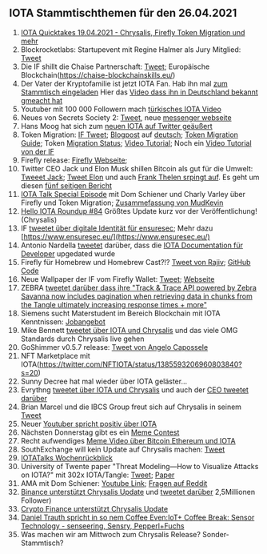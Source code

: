 ## IOTA Stammtischthemen für den 26.04.2021

1. [IOTA Quicktakes 19.04.2021 - Chrysalis, Firefly Token Migration und mehr](https://www.youtube.com/watch?v=ZbxmAM4la9k)
2. Blockrocketlabs: Startupevent mit Regine Halmer als Jury Mitglied: [Tweet](https://twitter.com/blockrocketlabs/status/1384464510832898049?s=20)
3. Die IF shillt die Chaise Partnerschaft: [Tweet](https://twitter.com/iota/status/1384462726685097994?s=19); Europäische Blockchain(https://chaise-blockchainskills.eu/)
4. Der Vater der Kryptofamilie ist jetzt IOTA Fan. Hab ihn mal [zum Stammtisch eingeladen](https://twitter.com/Vrom14286662/status/1384494120056639488?s=20) Hier das [Video dass ihn in Deutschland bekannt gmeacht hat](https://www.arte.tv/de/videos/079474-037-A/re-die-bitcoin-millionaere/)
5. Youtuber mit 100 000 Followern mach [türkisches IOTA Video](https://www.youtube.com/watch?v=qb_1Ke1IwBI)
6. Neues von Secrets Society 2: [Tweet](https://twitter.com/kuhlmannmarkus/status/1384497656077107204?s=20), neue [messenger webseite](https://secrets-society2-com.ipns.dweb.link/)
7. Hans Moog hat sich zum [neuen IOTA auf Twitter geäußert](https://threadreaderapp.com/thread/1384468145394667522.html)
8. Token Migration: [IF Tweet](https://twitter.com/iota/status/1384918568572174340?s=20); [Blogpost](https://blog.iota.org/the-chrysalis-token-migration-starts-now/) auf [deutsch](https://iota-einsteiger-guide.de/iota-token-migration-start.html); [Token Migration Guide](https://blog.iota.org/firefly-token-migration/); Token [Migration Status](https://chrysalis.iota.org/status); [Video Tutorial](https://www.youtube.com/watch?v=NOzOpwZEbmw); Noch ein [Video Tutorial von der IF](https://www.youtube.com/watch?v=SzJB-ePARq8)
9. Firefly release: [Firefly Webseite](https://firefly.iota.org/); 
10. Twitter CEO Jack und Elon Musk shillen Bitcoin als gut für die Umwelt: [Tweeet Jack](https://twitter.com/jack/status/1384903902907314176?s=20); [Tweet Elon](https://twitter.com/elonmusk/status/1385107878055317509?s=20) und auch [Frank Thelen srpingt auf](https://twitter.com/frank_thelen/status/1385114785495326720?s=20). Es geht um diesen [fünf seitigen Bericht](https://assets.ctfassets.net/2d5q1td6cyxq/5mRjc9X5LTXFFihIlTt7QK/e7bcba47217b60423a01a357e036105e/BCEI_White_Paper.pdf)
11. [IOTA Talk Special Episode](https://www.youtube.com/watch?v=kpU2yqJ-kN0) mit Dom Schiener und Charly Varley über Firefly und Token Migration; [Zusammefassung von MudKevin](https://twitter.com/MudKevin/status/1385293950949285890?s=20)
12. [Hello IOTA Roundup #84](https://www.youtube.com/watch?v=SEbtzs6_3_4) Größtes Update kurz vor der Veröffentlichung! (Chrysalis)
13. IF [tweetet über digitale Identität für ensuresec](https://twitter.com/iota/status/1385535163187310595?s=19); Mehr dazu [https://www.ensuresec.eu/](https://www.ensuresec.eu/)
14. Antonio Nardella [tweetet](https://twitter.com/antonionardella/status/1385288989679267841?s=19) darüber, dass die [IOTA Documentation für Developer](https://docs.iota.org/) upgedated wurde
15. Firefly für Homebrew und Homebrew Cast?!? [Tweet von Rajiv](https://twitter.com/RajivShah01/status/1385248354184073218); [GitHub Code](https://github.com/Homebrew/homebrew-cask/pull/104435)
16. Neue Wallpaper der IF vom Firefly Wallet: [Tweet](https://twitter.com/iota/status/1385595296495947779?s=20); [Webseite](https://chrysalis.iota.org/)
17. ZEBRA [tweetet darüber dass ihre "Track & Trace API powered by Zebra Savanna  now includes pagination when retrieving data in chunks from the Tangle ultimately increasing response times + more"](https://twitter.com/ZebraDevs/status/1385685913905344512?s=20)
18. Siemens sucht Materstudent im Bereich Blockchain mit IOTA Kenntnissen: [Jobangebot](https://jobs.siemens.com/jobs/248961?lang=de-de)
19. Mike Bennett [tweetet über IOTA und Chrysalis](https://twitter.com/MikeHypercube/status/1385610270576463875?s=20) und das viele OMG Standards durch Chrysalis live gehen
20. GoShimmer v0.5.7 release: [Tweet von Angelo Capossele](https://twitter.com/AngeloCapossele/status/1385628882213146625?s=20)
21. NFT Marketplace mit IOTA(https://twitter.com/NFTIOTA/status/1385593206960803840?s=20)
22. Sunny Decree hat mal wieder über IOTA geläster...
23. Evrythng [tweetet über IOTA und Chrysalis](https://twitter.com/EVRYTHNG/status/1385982865075318785?s=20) und auch der [CEO tweetet darüber](https://twitter.com/domguinard/status/1385561923329085440?s=20)
24. Brian Marcel und die IBCS Group freut sich auf Chrysalis in seinem [Tweet](https://twitter.com/brianmarcel/status/1385221110736818177?s=20)
25. Neuer [Youtuber spricht positiv über IOTA](https://www.youtube.com/watch?v=vajQ0exzQAE)
26. Nächsten Donnerstag gibt es ein [Meme Contest](https://twitter.com/antonionardella/status/1385215939415773184?s=20)
27. Recht aufwendiges [Meme Video über Bitcoin Ethereum und IOTA](https://twitter.com/Bit_iot_/status/1384617971641954306?s=20)
28. SouthExchange will kein Update auf Chrysalis machen: [Tweet](https://twitter.com/southxchange/status/1386256429607231488?s=20)
29. [IOTATalks Wochenrückblick](https://www.iota-talk.com/index.php?article-amp/85-wochenr%C3%BCckblick-vom-18-bis-24-april-2021/&article%2F85-wochenr%C3%BCckblick-vom-18-bis-24-april-2021%2F=&__twitter_impression=true)
30. University of Twente paper "Threat Modeling—How to Visualize Attacks on IOTA?" mit 302x IOTA/Tangle: [Tweet](https://twitter.com/_iotaarchive/status/1386574514964901888?s=19); [Paper](https://www.researchgate.net/publication/349893107_Threat_Modeling-How_to_Visualize_Attacks_on_IOTA)
31. AMA mit Dom Schiener: [Youtube Link](https://www.youtube.com/watch?v=z-6_WWr1Md8); [Fragen auf Reddit](https://t.co/Yd8gIebJay?amp=1)
32. [Binance unterstützt Chrysalis Update](https://www.binance.com/en/support/announcement/1dd89e459a294e0c9bdcf5d25ea821e8) und [tweetet darüber](https://twitter.com/binance/status/1386656721414799360?s=20) 2,5Millionen Follower)
33. [Crypto Finance unterstützt Chrysalis Update](https://www.cryptofinance.ch/en/iota-chrysalis-upgrade-crypto-finance/amp/?__twitter_impression=true)
34. [Daniel Trauth spricht in so nem Coffee Even:IoT+ Coffee Break: Sensor Technology - senseering, Sensry, Pepperl+Fuchs](https://www.eventbrite.de/e/iot-coffee-break-sensor-technology-senseering-sensry-pepperlfuchs-tickets-146532214799)
35. Was machen wir am Mittwoch zum Chrysalis Release? Sonder-Stammtisch?
